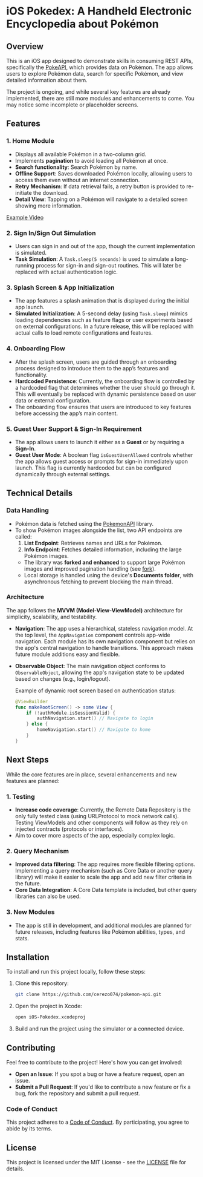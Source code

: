 # iOS Pokedex: A Handheld Electronic Encyclopedia about Pokémon

## Overview

This is an iOS app designed to demonstrate skills in consuming REST APIs, specifically the [PokeAPI](https://pokeapi.co), which provides data on Pokémon. The app allows users to explore Pokémon data, search for specific Pokémon, and view detailed information about them.

The project is ongoing, and while several key features are already implemented, there are still more modules and enhancements to come. You may notice some incomplete or placeholder screens.

## Features

### 1. **Home Module**
   - Displays all available Pokémon in a two-column grid.
   - Implements **pagination** to avoid loading all Pokémon at once.
   - **Search functionality**: Search Pokémon by name.
   - **Offline Support**: Saves downloaded Pokémon locally, allowing users to access them even without an internet connection.
   - **Retry Mechanism**: If data retrieval fails, a retry button is provided to re-initiate the download.
   - **Detail View**: Tapping on a Pokémon will navigate to a detailed screen showing more information.

   [Example Video](https://github.com/cerezo074/pokemon-api/assets/6471815/9c49186b-8ce8-488b-a2d5-5deab8dbec1e)

### 2. **Sign In/Sign Out Simulation**
   - Users can sign in and out of the app, though the current implementation is simulated.
   - **Task Simulation**: A `Task.sleep(5 seconds)` is used to simulate a long-running process for sign-in and sign-out routines. This will later be replaced with actual authentication logic.

### 3. **Splash Screen & App Initialization**
   - The app features a splash animation that is displayed during the initial app launch.
   - **Simulated Initialization**: A 5-second delay (using `Task.sleep`) mimics loading dependencies such as feature flags or user experiments based on external configurations. In a future release, this will be replaced with actual calls to load remote configurations and features.

### 4. **Onboarding Flow**
   - After the splash screen, users are guided through an onboarding process designed to introduce them to the app’s features and functionality.
   - **Hardcoded Persistence**: Currently, the onboarding flow is controlled by a hardcoded flag that determines whether the user should go through it. This will eventually be replaced with dynamic persistence based on user data or external configuration.
   - The onboarding flow ensures that users are introduced to key features before accessing the app’s main content.

### 5. **Guest User Support & Sign-In Requirement**
   - The app allows users to launch it either as a **Guest** or by requiring a **Sign-In**.
   - **Guest User Mode**: A boolean flag `isGuestUserAllowed` controls whether the app allows guest access or prompts for sign-in immediately upon launch. This flag is currently hardcoded but can be configured dynamically through external settings.

## Technical Details

### Data Handling
- Pokémon data is fetched using the [PokemonAPI](https://github.com/kinkofer/PokemonAPI) library.
- To show Pokémon images alongside the list, two API endpoints are called:
   1. **List Endpoint**: Retrieves names and URLs for Pokémon.
   2. **Info Endpoint**: Fetches detailed information, including the large Pokémon images.
   - The library was **forked and enhanced** to support large Pokémon images and improved pagination handling (see [fork](a5bd7587c29aa371382277e24737d162ae6a84f0)).
   - Local storage is handled using the device's **Documents folder**, with asynchronous fetching to prevent blocking the main thread.

### Architecture

The app follows the **MVVM (Model-View-ViewModel)** architecture for simplicity, scalability, and testability.

- **Navigation**: The app uses a hierarchical, stateless navigation model. At the top level, the `AppNavigation` component controls app-wide navigation. Each module has its own navigation component but relies on the app's central navigation to handle transitions. This approach makes future module additions easy and flexible.
- **Observable Object**: The main navigation object conforms to `ObservableObject`, allowing the app's navigation state to be updated based on changes (e.g., login/logout).

   Example of dynamic root screen based on authentication status:

   ```swift
   @ViewBuilder
   func makeRootScreen() -> some View {
       if (!authModule.isSessionValid) {
           authNavigation.start() // Navigate to login
       } else {
           homeNavigation.start() // Navigate to home
       }
   }
   ```

## Next Steps

While the core features are in place, several enhancements and new features are planned:

### 1. **Testing**
   - **Increase code coverage**: Currently, the Remote Data Repository is the only fully tested class (using URLProtocol to mock network calls). Testing ViewModels and other components will follow as they rely on injected contracts (protocols or interfaces).
   - Aim to cover more aspects of the app, especially complex logic.

### 2. **Query Mechanism**
   - **Improved data filtering**: The app requires more flexible filtering options. Implementing a query mechanism (such as Core Data or another query library) will make it easier to scale the app and add new filter criteria in the future.
   - **Core Data Integration**: A Core Data template is included, but other query libraries can also be used.

### 3. **New Modules**
   - The app is still in development, and additional modules are planned for future releases, including features like Pokémon abilities, types, and stats.

## Installation

To install and run this project locally, follow these steps:

1. Clone this repository:
   ```bash
   git clone https://github.com/cerezo074/pokemon-api.git
   ```
2. Open the project in Xcode:
   ```bash
   open iOS-Pokedex.xcodeproj
   ```
3. Build and run the project using the simulator or a connected device.

## Contributing

Feel free to contribute to the project! Here's how you can get involved:
- **Open an Issue**: If you spot a bug or have a feature request, open an issue.
- **Submit a Pull Request**: If you'd like to contribute a new feature or fix a bug, fork the repository and submit a pull request.

### Code of Conduct

This project adheres to a [Code of Conduct](CODE_OF_CONDUCT.md). By participating, you agree to abide by its terms.

## License

This project is licensed under the MIT License - see the [LICENSE](LICENSE) file for details.
